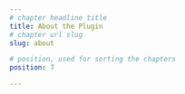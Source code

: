 ```yaml
---
# chapter headline title
title: About the Plugin
# chapter url slug
slug: about

# position, used for sorting the chapters
position: 7	

---
```


